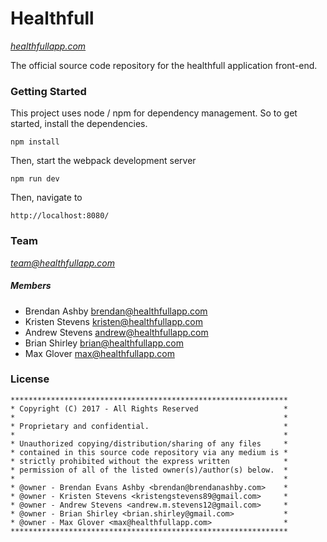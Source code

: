 # Healthfull
_[healthfullapp.com](https://healthfullapp.com)_

The official source code repository for the healthfull application front-end.

### Getting Started

This project uses node / npm for dependency management. So to get started, install the dependencies.

    npm install
	
Then, start the webpack development server

	npm run dev
	
Then, navigate to

    http://localhost:8080/

### Team
_<team@healthfullapp.com>_

##### Members
* Brendan Ashby <brendan@healthfullapp.com>
* Kristen Stevens <kristen@healthfullapp.com>
* Andrew Stevens <andrew@healthfullapp.com>
* Brian Shirley <brian@healthfullapp.com>
* Max Glover <max@healthfullapp.com>

### License
```
**************************************************************
* Copyright (C) 2017 - All Rights Reserved                   *
*                                                            *
* Proprietary and confidential.                              *
*                                                            *
* Unauthorized copying/distribution/sharing of any files     *
* contained in this source code repository via any medium is *
* strictly prohibited without the express written            *
* permission of all of the listed owner(s)/author(s) below.  *
*                                                            *
* @owner - Brendan Evans Ashby <brendan@brendanashby.com>    *
* @owner - Kristen Stevens <kristengstevens89@gmail.com>     *
* @owner - Andrew Stevens <andrew.m.stevens12@gmail.com>     *
* @owner - Brian Shirley <brian.shirley@gmail.com>           *
* @owner - Max Glover <max@healthfullapp.com>                *
**************************************************************
```